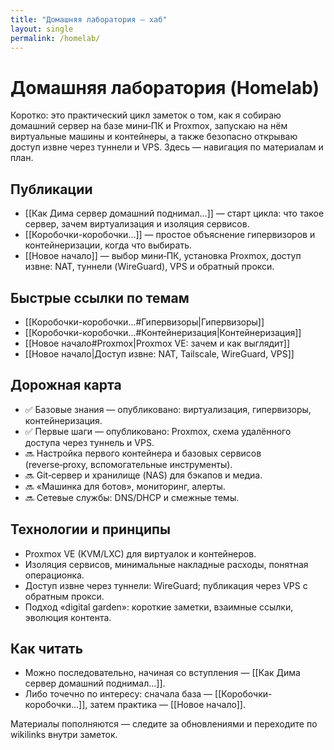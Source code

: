 ```yaml
---
title: "Домашняя лаборатория — хаб"
layout: single
permalink: /homelab/
---
```


# Домашняя лаборатория (Homelab)

Коротко: это практический цикл заметок о том, как я собираю домашний сервер на базе мини‑ПК и Proxmox, запускаю на нём виртуальные машины и контейнеры, а также безопасно открываю доступ извне через туннели и VPS. Здесь — навигация по материалам и план.

## Публикации
- [[Как Дима сервер домашний поднимал...]] — старт цикла: что такое сервер, зачем виртуализация и изоляция сервисов.
- [[Коробочки-коробочки...]] — простое объяснение гипервизоров и контейнеризации, когда что выбирать.
- [[Новое начало]] — выбор мини‑ПК, установка Proxmox, доступ извне: NAT, туннели (WireGuard), VPS и обратный прокси.

## Быстрые ссылки по темам
- [[Коробочки-коробочки...#Гипервизоры|Гипервизоры]]
- [[Коробочки-коробочки...#Контейнеризация|Контейнеризация]]
- [[Новое начало#Proxmox|Proxmox VE: зачем и как выглядит]]
- [[Новое начало|Доступ извне: NAT, Tailscale, WireGuard, VPS]]

## Дорожная карта
- ✅ Базовые знания — опубликовано: виртуализация, гипервизоры, контейнеризация.
- ✅ Первые шаги — опубликовано: Proxmox, схема удалённого доступа через туннель и VPS.
- 🔜 Настройка первого контейнера и базовых сервисов (reverse‑proxy, вспомогательные инструменты).
- 🔜 Git‑сервер и хранилище (NAS) для бэкапов и медиа.
- 🔜 «Машинка для ботов», мониторинг, алерты.
- 🔜 Сетевые службы: DNS/DHCP и смежные темы.

## Технологии и принципы
- Proxmox VE (KVM/LXC) для виртуалок и контейнеров.
- Изоляция сервисов, минимальные накладные расходы, понятная операционка.
- Доступ извне через туннели: WireGuard; публикация через VPS с обратным прокси.
- Подход «digital garden»: короткие заметки, взаимные ссылки, эволюция контента.

## Как читать
- Можно последовательно, начиная со вступления — [[Как Дима сервер домашний поднимал...]].
- Либо точечно по интересу: сначала база — [[Коробочки-коробочки...]], затем практика — [[Новое начало]].

Материалы пополняются — следите за обновлениями и переходите по wikilinks внутри заметок.
